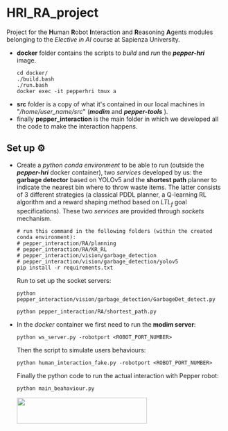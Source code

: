 # HRI_RA_project
Project for the **H**uman **R**obot **I**nteraction and **R**easoning **A**gents modules belonging to the *Elective in AI* course at Sapienza University.
* **docker** folder contains the scripts to *build* and *run* the ***pepper-hri*** image.
  ```
  cd docker/
  ./build.bash
  ./run.bash
  docker exec -it pepperhri tmux a
  ```
* **src** folder is a copy of what it's contained in our local machines in "*/home/user_name/src*" (***modim*** and ***pepper-tools*** ).
* finally **pepper_interaction** is the main folder in which we developed all the code to make the interaction happens.
## Set up ⚙
* Create a *python conda environment* to be able to run (outside the ***pepper-hri*** docker container), two *services* developed by us: the **garbage detector** based on YOLOv5 and the **shortest path** planner to indicate the nearest bin where to throw waste items. The latter consists of 3 different strategies (a classical PDDL planner, a Q-learning RL algorithm and a reward shaping method based on $LTL_f$ goal specifications). These two *services* are provided through *sockets* mechanism.
  ```
  # run this command in the following folders (within the created conda environment): 
  # pepper_interaction/RA/planning
  # pepper_interaction/RA/KR_RL
  # pepper_interaction/vision/garbage_detection
  # pepper_interaction/vision/garbage_detection/yolov5
  pip install -r requirements.txt
  ```
  Run to set up the socket servers:
  ```
  python pepper_interaction/vision/garbage_detection/GarbageDet_detect.py
  ```
  ```
  python pepper_interaction/RA/shortest_path.py
  ```
* In the *docker* container we first need to run the **modim server**:
  ```
  python ws_server.py -robotport <ROBOT_PORT_NUMBER>
  ```
  Then the script to simulate users behaviours:
  ```
  python human_interaction_fake.py -robotport <ROBOT_PORT_NUMBER>
  ```
  Finally the python code to run the actual interaction with Pepper robot:
  ```
  python main_beahaviour.py
  ```
  
  <img src="https://i.imgur.com/FDRb0dM.png"  width="300" height="60">
  

